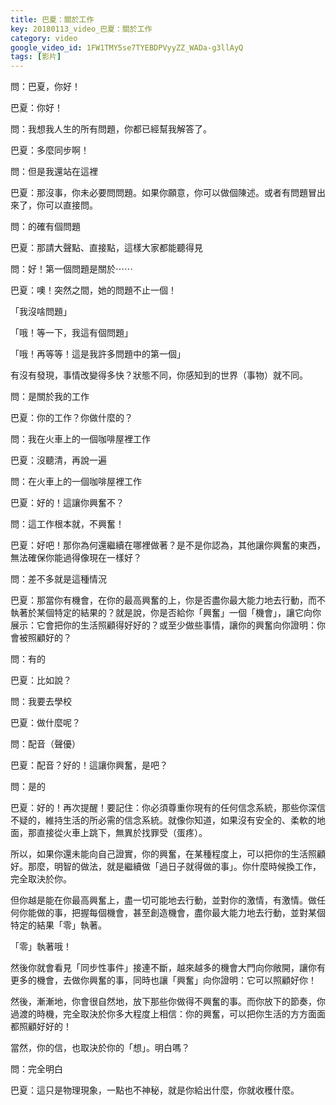 ```yaml
---
title: 巴夏：關於工作
key: 20180113_video_巴夏：關於工作
category: video
google_video_id: 1FW1TMY5se7TYEBDPVyyZZ_WADa-g3llAyQ
tags: [影片]
---
```


問：巴夏，你好！

巴夏：你好！

問：我想我人生的所有問題，你都已經幫我解答了。

巴夏：多麼同步啊！

問：但是我還站在這裡

巴夏：那沒事，你未必要問問題。如果你願意，你可以做個陳述。或者有問題冒出來了，你可以直接問。

問：的確有個問題

巴夏：那請大聲點、直接點，這樣大家都能聽得見

問：好！第一個問題是關於⋯⋯

巴夏：噢！突然之間，她的問題不止一個！

「我沒啥問題」

「哦！等一下，我這有個問題」

「哦！再等等！這是我許多問題中的第一個」

有沒有發現，事情改變得多快？狀態不同，你感知到的世界（事物）就不同。

問：是關於我的工作

巴夏：你的工作？你做什麼的？

問：我在火車上的一個咖啡屋裡工作

巴夏：沒聽清，再說一遍

問：在火車上的一個咖啡屋裡工作

巴夏：好的！這讓你興奮不？

問：這工作根本就，不興奮！

巴夏：好吧！那你為何還繼續在哪裡做著？是不是你認為，其他讓你興奮的東西，無法確保你能過得像現在一樣好？

問：差不多就是這種情況

巴夏：那當你有機會，在你的最高興奮的上，你是否盡你最大能力地去行動，而不執著於某個特定的結果的？就是說，你是否給你「興奮」一個「機會」，讓它向你展示：它會把你的生活照顧得好好的？或至少做些事情，讓你的興奮向你證明：你會被照顧好的？

問：有的

巴夏：比如說？

問：我要去學校

巴夏：做什麼呢？

問：配音（聲優）

巴夏：配音？好的！這讓你興奮，是吧？

問：是的

巴夏：好的！再次提醒！要記住：你必須尊重你現有的任何信念系統，那些你深信不疑的，維持生活的所必需的信念系統。就像你知道，如果沒有安全的、柔軟的地面，那直接從火車上跳下，無異於找罪受（蛋疼）。

所以，如果你還未能向自己證實，你的興奮，在某種程度上，可以把你的生活照顧好。那麼，明智的做法，就是繼續做「過日子就得做的事」。你什麼時候換工作，完全取決於你。

但你越是能在你最高興奮上，盡一切可能地去行動，並對你的激情，有激情。做任何你能做的事，把握每個機會，甚至創造機會，盡你最大能力地去行動，並對某個特定的結果「零」執著。

「零」執著哦！

然後你就會看見「同步性事件」接連不斷，越來越多的機會大門向你敞開，讓你有更多的機會，去做你興奮的事，同時也讓「興奮」向你證明：它可以照顧好你！

然後，漸漸地，你會很自然地，放下那些你做得不興奮的事。而你放下的節奏，你過渡的時機，完全取決於你多大程度上相信：你的興奮，可以把你生活的方方面面都照顧好好的！

當然，你的信，也取決於你的「想」。明白嗎？

問：完全明白

巴夏：這只是物理現象，一點也不神秘，就是你給出什麼，你就收穫什麼。
